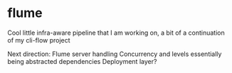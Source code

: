 # flume

Cool little infra-aware pipeline that I am working on, a bit of a continuation of my cli-flow project



Next direction:
    Flume server handling
    Concurrency and levels essentially being abstracted dependencies
    Deployment layer?
